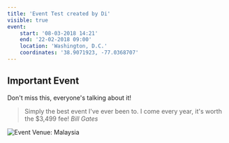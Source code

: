 ```yaml
---
title: 'Event Test created by Di'
visible: true
event:
    start: '08-03-2018 14:21'
    end: '22-02-2018 09:00'
    location: 'Washington, D.C.'
    coordinates: '38.9071923, -77.0368707'
---
```


## Important Event
Don't miss this, everyone's talking about it!
> Simply the best event I've ever been to. I come every year, it's worth the $3,499 fee!
_Bill Gates_

![Event Venue: Malaysia](https://pennstateprssa.files.wordpress.com/2016/01/event-planning-malaysia.jpg)